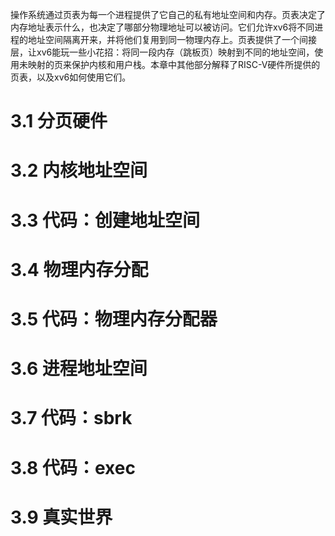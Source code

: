 操作系统通过页表为每一个进程提供了它自己的私有地址空间和内存。页表决定了内存地址表示什么，也决定了哪部分物理地址可以被访问。它们允许xv6将不同进程的地址空间隔离开来，并将他们复用到同一物理内存上。页表提供了一个间接层，让xv6能玩一些小花招：将同一段内存（跳板页）映射到不同的地址空间，使用未映射的页来保护内核和用户栈。本章中其他部分解释了RISC-V硬件所提供的页表，以及xv6如何使用它们。

# 3.1 分页硬件

# 3.2 内核地址空间

# 3.3 代码：创建地址空间

# 3.4 物理内存分配

# 3.5 代码：物理内存分配器

# 3.6 进程地址空间

# 3.7 代码：sbrk

# 3.8 代码：exec

# 3.9 真实世界

